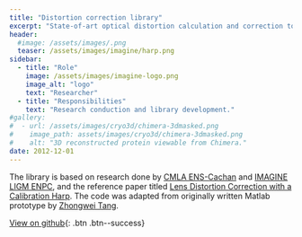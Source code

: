 ```yaml
---
title: "Distortion correction library"
excerpt: "State-of-art optical distortion calculation and correction tool (C/C++ library)."
header:
  #image: /assets/images/.png
  teaser: /assets/images/imagine/harp.png
sidebar:
  - title: "Role"
    image: /assets/images/imagine-logo.png
    image_alt: "logo"
    text: "Researcher"
  - title: "Responsibilities"
    text: "Research conduction and library development."
#gallery:
#  - url: /assets/images/cryo3d/chimera-3dmasked.png
#    image_path: assets/images/cryo3d/chimera-3dmasked.png
#    alt: "3D reconstructed protein viewable from Chimera."
date: 2012-12-01
---
```


The library is based on research done by [CMLA ENS-Cachan](http://www.cmla.ens-cachan.fr/version-anglaise/) and [IMAGINE LIGM ENPC](http://imagine.enpc.fr/), and the reference paper titled [Lens Distortion Correction with a Calibration Harp](https://www.researchgate.net/publication/221121089_Lens_distortion_correction_with_a_calibration_harp). The code was adapted from originally written Matlab prototype by [Zhongwei Tang](https://www.researchgate.net/profile/Zhongwei_Tang/publications).

[View on github](https://github.com/vicrucann/DistCorr-lib){: .btn .btn--success}
